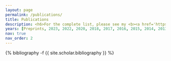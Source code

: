 ```yaml
---
layout: page
permalink: /publications/
title: Publications
description: <h6>For the complete list, please see my <b><a href='https://scholar.google.com/citations?user=_6s7U6IAAAAJ&hl=en'>Google Scholar Profile</a></b>.</h6>
years: [Preprints, 2023, 2022, 2020, 2018, 2017, 2016, 2015, 2014, 2013, 2012, 2011, 2009, Thesis] #, 1967, 1956, 1950, 1935, 1905]
nav: true
nav_order: 2
---
```

<!-- _pages/publications.md -->
<div class="publications">

{% bibliography -f {{ site.scholar.bibliography }} %}

</div>
